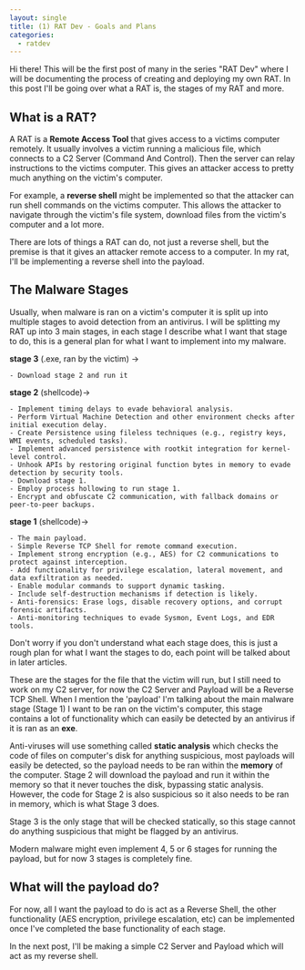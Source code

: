 ```yaml
---
layout: single
title: (1) RAT Dev - Goals and Plans
categories:
  - ratdev
---
```


Hi there! This will be the first post of many in the series "RAT Dev" where I will be documenting the process of creating and deploying my own RAT. In this post I'll be going over what a RAT is, the stages of my RAT and more.

## What is a RAT?

A RAT is a **Remote Access Tool** that gives access to a victims computer remotely. It usually involves a victim running a malicious file, which connects to a C2 Server (Command And Control). Then the server can relay instructions to the victims computer. This gives an attacker access to pretty much anything on the victim's computer.

For example, a **reverse shell** might be implemented so that the attacker can run shell commands on the victims computer. This allows the attacker to navigate through the victim's file system, download files from the victim's computer and a lot more. 

There are lots of things a RAT can do, not just a reverse shell, but the premise is that it gives an attacker remote access to a computer. In my rat, I'll be implementing a reverse shell into the 
payload.

## The Malware Stages

Usually, when malware is ran on a victim's computer it is split up into multiple stages to avoid detection from an antivirus. I will be splitting my RAT up into 3 main stages, in each stage I describe what I want that stage to do, this is a general plan for what I want to implement into my malware.

**stage 3** (.exe, ran by the victim) ->
```
- Download stage 2 and run it
```

**stage 2** (shellcode)->
```
- Implement timing delays to evade behavioral analysis.
- Perform Virtual Machine Detection and other environment checks after initial execution delay.
- Create Persistence using fileless techniques (e.g., registry keys, WMI events, scheduled tasks).
- Implement advanced persistence with rootkit integration for kernel-level control.
- Unhook APIs by restoring original function bytes in memory to evade detection by security tools.
- Download stage 1.
- Employ process hollowing to run stage 1.
- Encrypt and obfuscate C2 communication, with fallback domains or peer-to-peer backups.
```

**stage 1** (shellcode)->
```
- The main payload. 
- Simple Reverse TCP Shell for remote command execution. 
- Implement strong encryption (e.g., AES) for C2 communications to protect against interception. 
- Add functionality for privilege escalation, lateral movement, and data exfiltration as needed. 
- Enable modular commands to support dynamic tasking. 
- Include self-destruction mechanisms if detection is likely. 
- Anti-forensics: Erase logs, disable recovery options, and corrupt forensic artifacts. 
- Anti-monitoring techniques to evade Sysmon, Event Logs, and EDR tools.
```

Don't worry if you don't understand what each stage does, this is just a rough plan for what I want the stages to do, each point will be talked about in later articles.

These are the stages for the file that the victim will run, but I still need to work on my C2 server, for now the C2 Server and Payload will be a Reverse TCP Shell. When I mention the 'payload' I'm talking about the main malware stage (Stage 1) I want to be ran on the victim's computer, this stage contains a lot of functionality which can easily be detected by an antivirus if it is ran as an **exe**.

Anti-viruses will use something called **static analysis** which checks the code of files on  computer's disk for anything suspicious, most payloads will easily be detected, so the payload needs to be ran within the **memory** of the computer. Stage 2 will download the payload and run it within the memory so that it never touches the disk, bypassing static analysis. However, the code for Stage 2 is also suspicious so it also needs to be ran in memory, which is what Stage 3 does.

Stage 3 is the only stage that will be checked statically, so this stage cannot do anything suspicious that might be flagged by an antivirus.

Modern malware might even implement 4, 5 or 6 stages for running the payload, but for now 3 stages is completely fine. 

## What will the payload do?

For now, all I want the payload to do is act as a Reverse Shell, the other functionality (AES encryption, privilege escalation, etc) can be implemented once I've completed the base functionality of each stage. 

In the next post, I'll be making a simple C2 Server and Payload which will act as my reverse shell.


